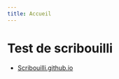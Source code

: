 ```yaml
---
title: Accueil
---
```

# Test de scribouilli
* [Scribouilli.github.io](https://scribouilli.github.io/scribouilli)